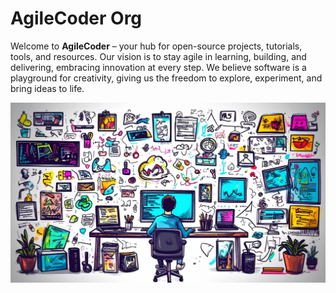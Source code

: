 # AgileCoder Org

Welcome to **AgileCoder** – your hub for open-source projects, tutorials, tools, and resources. Our vision is to stay agile in learning, building, and delivering, embracing innovation at every step. We believe software is a playground for creativity, giving us the freedom to explore, experiment, and bring ideas to life.

![Agile Coder Org Thumbnail](./thumbnail.jpg)